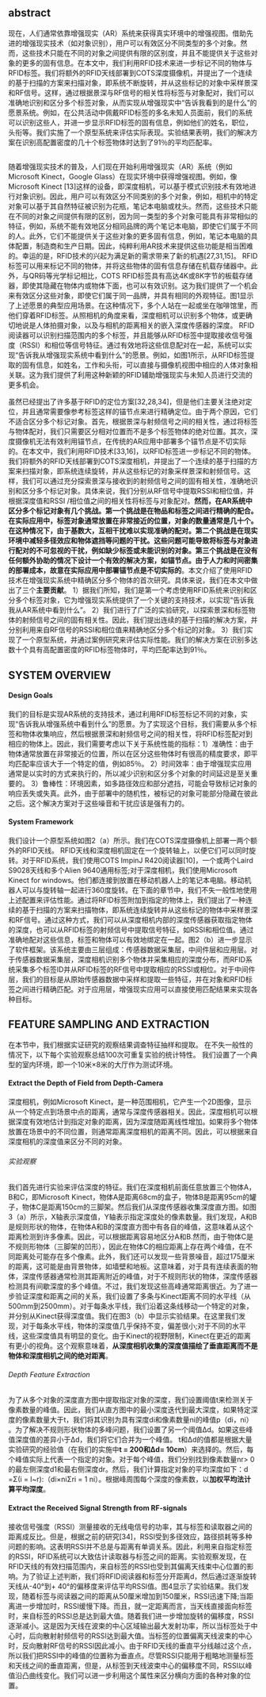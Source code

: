 ## abstract
现在，人们通常依靠增强现实（AR）系统来获得真实环境中的增强视图。借助先进的增强现实技术（如对象识别），用户可以有效区分不同类型的多个对象。然而，这些技术只能在不同的对象之间提供有限的区别度，并且不能提供关于这些对象的更多的固有信息。在本文中，我们利用RFID技术来进一步标记不同的物体与RFID标签。我们将额外的RFID天线部署到COTS深度摄像机，并提出了一个连续的基于扫描的方案来扫描对象，即系统不断旋转，并从这些标记的对象中采样景深和RF信号。这样，通过根据景深与RF信号的相关性将标签与对象配对，我们可以准确地识别和区分多个标签对象，从而实现从增强现实中“告诉我看到的是什么”的愿景系统。例如，在公共活动中佩戴RFID标签的多名未知人员面前，我们的系统可以识别这些人，并进一步显示RFID标签的固有信息，例如他们的姓名，职位，头衔等。我们实施了一个原型系统来评估实际表现。实验结果表明，我们的解决方案在识别高配置密度的几十个标签物体时达到了91％的平均匹配率。
##
随着增强现实技术的普及，人们现在开始利用增强现实（AR）系统（例如Microsoft Kinect，Google Glass）在现实环境中获得增强视图。例如，像Microsoft Kinect [13]这样的设备，即深度相机，可以基于模式识别技术有效地进行对象识别。因此，用户可以有效区分不同类别的多个对象，例如，相机中的特定对象可以基于其自然特征被识别为花瓶，笔记本电脑或枕头。然而，这些技术只能在不同的对象之间提供有限的区别，因为同一类型的多个对象可能具有非常相似的特征，例如，系统不能有效地区分相同品牌的两个笔记本电脑，即使它们属于不同的人。此外，它们不能提供关于这些对象的更多固有信息，例如，笔记本电脑的具体配置，制造商和生产日期。因此，纯粹利用AR技术来提供这些功能是相当困难的。幸运的是，RFID技术的兴起为满足新的需求带来了新的机遇[27,31,15]。 RFID标签可以用来标记不同的物体，并将这些物体的固有信息存储在机载存储器中。此外，与QR码等光学标记相比，COTS RFID标签具有高达4K或8K字节的板载存储器，即使其隐藏在物体内或物体下面，也可以有效识别。这为我们提供了一个机会来有效区分这些对象，即使它们属于同一品牌，并具有相同的外观特征。图1显示了上述愿景的典型应用场景。在这种情况下，多个人站在一起或坐在咖啡馆里，而他们穿着RFID标签。从照相机的角度来看，深度相机可以识别多个物体，或更确切地说是人体拍摄对象，以及与相机的距离相关的嵌入深度传感器的深度。 RFID阅读器可以识别扫描范围内的多个标签，并且能够从RFID标签中提取接收信号强度（RSSI）和相位等信号特征。通过有效地将这些信息配对在一起，系统可以实现“告诉我从增强现实系统中看到什么”的愿景。例如，如图1所示，从RFID标签提取的固有信息，如姓名，工作和头衔，可以直接与摄像机视图中相应的人体对象相关联。这为我们提供了利用这种新颖的RFID辅助增强现实与未知人员进行交流的更多机会。

虽然已经提出了许多基于RFID的定位方案[32,28,34]，但是他们主要关注绝对定位，并且通常需要像参考标签这样的锚节点来进行精确定位。由于两个原因，它们不适合区分多个标记对象。首先，根据景深与射频信号之间的相关性，通过将标签与物体配对，我们只需要区分相对位置而不是多个标签物体的绝对位置。其次，深度摄像机无法有效利用锚节点，在传统的AR应用中部署多个锚节点是不切实际的。在本文中，我们利用RFID技术[33,16]，以RFID标签进一步标记不同的物体。我们将额外的RFID天线部署到COTS深度相机，并提出了一个连续的基于扫描的方案来扫描对象，即系统连续旋转，并从这些标记的对象采样景深和射频信号。这样，我们可以通过充分探索景深与接收到的射频信号之间的固有相关性，准确地识别和区分多个标记对象。具体来说，我们分别从RF信号中提取RSSI和相位值，并根据深度值和RSSI /相位值之间的相关性将标签与对象配对。**然而，在AR系统中区分多个标记对象有几个挑战。第一个挑战是在物品和标签之间进行精确的配合。在实际应用中，标签对象通常放置在非常接近的位置，对象的数量通常是几十个。在这种情况下，由于基数大，互相干扰难以实现准确的配对。第二个挑战是在现实环境中减轻多径效应和物体遮挡等问题的干扰。这些问题可能导致将标签与对象进行配对的不可忽视的干扰，例如缺少标签或未能识别的对象。第三个挑战是在没有任何额外协助的情况下设计一个有效的解决方案，如锚节点。由于人力和时间密集的部署成本，故意在实际应用中部署锚节点是不切实际的**。本文介绍了使用RFID技术在增强现实系统中精确区分多个物体的首次研究。具体来说，我们在本文中做出了三个**主要贡献**。 1）据我们所知，我们是第一个考虑使用RFID系统来识别和区分多个标签对象，它为增强现实系统提供了一个关键的支持技术，以实现“告诉我我从AR系统中看到什么”。 2）我们进行了广泛的实验研究，以探索景深和标签物体的射频信号之间的固有相关性。因此，我们提出连续的基于扫描的解决方案，并分别利用来自RF信号的RSSI和相位值来精确地区分多个标记的对象。 3）我们实现了一个原型系统，并通过案例研究来评估实际性能。我们的解决方案在识别多达数十个具有高配置密度的RFID标签物体时，平均匹配率达到91％。

## SYSTEM OVERVIEW
#### Design Goals
我们的目标是实现AR系统的支持技术，通过利用RFID标签标记不同的对象，实现“告诉我从增强系统中看到什么”的愿景。为了实现这个目标，我们需要从多个标签和物体收集响应，然后根据景深和射频信号之间的相关性，将RFID标签配对到相应的物体上。因此，我们需要考虑以下关于系统性能的指标：1）准确性：由于物体通常放置在非常接近的位置，所以在区分这些物体时有很高的精度要求，即平均匹配率应该大于一个特定的值，例如85％。 2）时间效率：由于增强现实应用通常是以实时的方式来执行的，所以减少识别和区分多个对象的时间延迟是至关重要的。 3）鲁棒性：环境因素，如多路径效应和部分遮挡，可能会导致标记对象的响应丢失或失真。此外，由于部署中的随机性，被标记的对象可能部分隐藏在彼此之后。这个解决方案对于这些噪音和干扰应该是强有力的。
#### System Framework
我们设计一个原型系统如图2（a）所示。我们在COTS深度摄像机上部署一两个额外的RFID天线。 RFID天线和深度相机固定在一个旋转轴上，以便它们可以同时旋转。对于RFID系统，我们使用COTS ImpinJ R420阅读器[10]，一个或两个Laird S9028天线和多个Alien 9640通用标签;对于深度相机，我们使用Microsoft Kinect for windows。他们都连接到放置在移动机器人上的笔记本电脑。移动机器人可以与旋转轴一起进行360度旋转。在下面的章节中，我们不失一般性地使用上述配置来评估性能。通过将RFID标签附加到指定的物体上，我们提出了一种连续的基于扫描的方案来扫描物体，即系统连续旋转并从这些标记的物体中采样景深和RF信号。通过这种方式，我们可以从深度相机内部的深度传感器获取指定物体的深度，也可以从RFID标签的射频信号中提取信号特征，如RSSI和相位值。通过准确地配对这些信息，标签和物体可以有效地绑定在一起。图2（b）进一步显示了软件框架。该系统主要由三层组成：传感器数据采集层，中间件层和应用层。对于传感器数据采集层，深度相机识别多个物体并采集相应的深度分布，而RFID系统采集多个标签ID并从RFID标签的RF信号中提取相应的RSSI或相位。对于中间件层，我们的目标是从原始传感器数据中采样和提取一些特征，并在对象和RFID标签之间进行精确匹配。对于应用层，增强现实应用可以直接使用匹配结果来实现各种目标。

## FEATURE SAMPLING AND EXTRACTION
在本节中，我们根据实证研究的观察结果调查特征抽样和提取。 在不失一般性的情况下，以下每个实验观察总结100次可重复实验的统计特性。 我们设置了一个典型的室内环境，即一个10米×8米的大厅作为测试环境。
#### Extract the Depth of Field from Depth-Camera
深度相机，例如Microsoft Kinect，是一种范围相机，它产生一个2D图像，显示从一个特定点到场景中点的距离，通常与深度传感器相关。因此，深度相机可以根据深度有效地估计到指定对象的距离，因为深度随距离线性增加。如果将多个物体放置在场景中的不同位置，则通常距离深度相机的距离不同。因此，可以根据来自深度相机的深度值来区分不同的对象。
###### 实验观察
我们首先进行实验来评估深度的特征。我们在深度相机前面任意放置三个物体A，B和C，即Microsoft Kinect，物体A是距离68cm的盒子，物体B是距离95cm的罐子，物体C是距离150cm的三脚架。然后我们从深度传感器收集深度直方图。如图3（a）所示，X轴表示深度值，Y轴表示指定深度处的像素数量。我们发现，A和B是规则形状的物体，在物体A和B的深度直方图中有各自的峰值，这意味着从这个距离检测到许多像素。因此，可以根据距离容易地区分A和B.然而，由于物体C是不规则形物体（三脚架的凹形），因此在物体C的相应距离上存在两个峰值，在不同距离处可能存在多个像素。此外，我们还可以发现一些背景噪音，超过175厘米的距离，这可能是由背景物体，如墙壁和地板。这意味着，对于具有连续表面的物体，深度传感器通常检测其距离附近的峰值，对于不规则形状的物体，深度传感器检测具有间歇深度的多个峰值。不过，我们发现这些高峰通常距离很近。为了进一步验证深度和距离之间的关系，我们设置了多条与Kinect距离不同的水平线（从500mm到2500mm）。对于每条水平线，我们沿着这条线移动一个特定的对象，并分别从Kinect获得深度值。我们在图3（b）中显示实验结果。在这里我们发现，对于每条水平线，物体的深度值几乎保持不变，偏差很小;对于不同的水平线，这些深度值具有明显的变化。由于Kinect的视野限制，Kinect在更近的距离有更小的视角。这个观察意味着，**从深度相机收集的深度值描绘了垂直距离而不是物体和深度相机之间的绝对距离**。
###### Depth Feature Extraction
为了从多个对象的深度直方图中提取指定对象的深度，我们设置阈值t来检测关于像素数量的峰值。因此，我们从直方图中的最小深度迭代到最大深度，如果特定深度的像素数量大于t，我们将其识别为具有深度di和像素数量ni的峰值p（di，ni） 。为了解决不规则形状物体的多峰问题，我们设置了另一个阈值Δd。如果这些峰值深度值的差异小于Δd，我们将它们合并为一个峰值。 t和Δd的值都是根据大量实验研究的经验值（在我们的实施中**t = 200和Δd= 10cm**）来选择的。然后，每个峰值实际上代表一个指定的对象。对于每个峰值，我们分别找到像素数量nr> 0的最左侧深度d1和最右侧深度dr。然后，我们计算指定对象的平均深度如下：d =Σ(i = l~r):（di×niΣri = 1 ni）。根据峰周围每个深度的像素数，以**加权平均法计算平均深度**。
#### Extract the Received Signal Strength from RF-signals
接收信号强度（RSSI）测量接收的无线电信号的功率，其与标签和读取器之间的距离成反比。但是，根据之前的研究[34]，RSSI受到多径效应，路径损耗等多种问题的影响。这表明RSSI并不总是与距离有单调关系。因此，利用来自指定标签的RSSI，RFID系统可以大致估计读取器与标签之间的距离。实验观察发现，在RFID天线的有效扫描范围内，来自标签的RSSI也受到其偏离天线束中心位置的影响。为了验证上述判断，我们将RFID阅读器和标签分开距离d，然后通过逐渐旋转天线从-40°到+ 40°的偏移度来评估平均RSSI值。图4显示了实验结果。我们发现，随着标签与阅读器之间的距离从50厘米增加到150厘米，RSSI迅速下降;当距离进一步增加时，RSSI缓慢下降。而且，就一定距离而言，当天线直接面向标签时，来自标签的RSSI总是达到最大值。随着我们进一步增加旋转的偏移度，RSSI逐渐减小。这是因为天线在波束的中心区域输出最大发射功率，所以当标签处于中心时，后向散射射频信号的RSSI达到最大值。当标签的位置偏离天线波束的中心时，反向散射RF信号的RSSI因此减小。由于RFID天线的垂直平分线越过这个点，所以我们把RSSI中的峰值的位置称为垂直点。尽管RSSI只能用于粗略地测量标签和天线之间的垂直距离，但是，从标签到天线波束中心的偏移度不同，RSSI以峰值沿凸曲线变化。我们可以进一步利用这个属性来区分横向方面的各种对象的位置。
